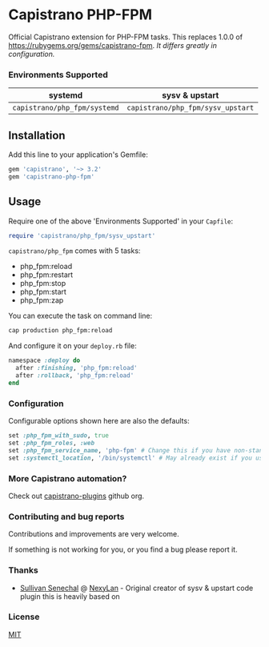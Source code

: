 # Capistrano PHP-FPM

Official Capistrano extension for PHP-FPM tasks.
This replaces 1.0.0 of https://rubygems.org/gems/capistrano-fpm. *It differs greatly in configuration.*

### Environments Supported
| systemd | sysv & upstart |
|-------- | -------------- |
| ```capistrano/php_fpm/systemd``` | ```capistrano/php_fpm/sysv_upstart``` |

## Installation

Add this line to your application's Gemfile:

```ruby
gem 'capistrano', '~> 3.2'
gem 'capistrano-php-fpm'
```

## Usage

Require one of the above 'Environments Supported' in your `Capfile`:

```ruby
require 'capistrano/php_fpm/sysv_upstart'
```

`capistrano/php_fpm` comes with 5 tasks:

* php_fpm:reload
* php_fpm:restart
* php_fpm:stop
* php_fpm:start
* php_fpm:zap

You can execute the task on command line:
 
```bash
cap production php_fpm:reload
```

And configure it on your `deploy.rb` file:

```ruby
namespace :deploy do
  after :finishing, 'php_fpm:reload'
  after :rollback, 'php_fpm:reload'
end
```

### Configuration

Configurable options shown here are also the defaults:

```ruby
set :php_fpm_with_sudo, true
set :php_fpm_roles, :web
set :php_fpm_service_name, 'php-fpm' # Change this if you have non-standard naming for the php-fpm service
set :systemctl_location, '/bin/systemctl' # May already exist if you use other plugins. Be sure to check your config/deploy/{env} file
```

### More Capistrano automation?

Check out [capistrano-plugins](https://github.com/capistrano-plugins) github org.

### Contributing and bug reports

Contributions and improvements are very welcome.

If something is not working for you, or you find a bug please report it.

### Thanks

* [Sullivan Senechal](https://github.com/Soullivaneuh) @ [NexyLan](https://www.nexylan.com) - Original creator of sysv & upstart code plugin this is heavily based on

### License

[MIT](LICENSE.md)
